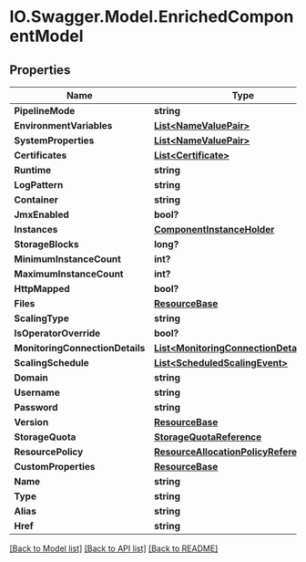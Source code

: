 # IO.Swagger.Model.EnrichedComponentModel
## Properties

Name | Type | Description | Notes
------------ | ------------- | ------------- | -------------
**PipelineMode** | **string** |  | [optional] 
**EnvironmentVariables** | [**List&lt;NameValuePair&gt;**](NameValuePair.md) |  | [optional] 
**SystemProperties** | [**List&lt;NameValuePair&gt;**](NameValuePair.md) |  | [optional] 
**Certificates** | [**List&lt;Certificate&gt;**](Certificate.md) |  | [optional] 
**Runtime** | **string** |  | [optional] 
**LogPattern** | **string** |  | [optional] 
**Container** | **string** |  | [optional] 
**JmxEnabled** | **bool?** |  | [optional] 
**Instances** | [**ComponentInstanceHolder**](ComponentInstanceHolder.md) |  | [optional] 
**StorageBlocks** | **long?** |  | [optional] 
**MinimumInstanceCount** | **int?** |  | [optional] 
**MaximumInstanceCount** | **int?** |  | [optional] 
**HttpMapped** | **bool?** |  | [optional] 
**Files** | [**ResourceBase**](ResourceBase.md) |  | [optional] 
**ScalingType** | **string** |  | [optional] 
**IsOperatorOverride** | **bool?** |  | [optional] 
**MonitoringConnectionDetails** | [**List&lt;MonitoringConnectionDetailsDTO&gt;**](MonitoringConnectionDetailsDTO.md) |  | [optional] 
**ScalingSchedule** | [**List&lt;ScheduledScalingEvent&gt;**](ScheduledScalingEvent.md) |  | [optional] 
**Domain** | **string** |  | [optional] 
**Username** | **string** |  | [optional] 
**Password** | **string** |  | [optional] 
**Version** | [**ResourceBase**](ResourceBase.md) |  | [optional] 
**StorageQuota** | [**StorageQuotaReference**](StorageQuotaReference.md) |  | [optional] 
**ResourcePolicy** | [**ResourceAllocationPolicyReference**](ResourceAllocationPolicyReference.md) |  | [optional] 
**CustomProperties** | [**ResourceBase**](ResourceBase.md) |  | [optional] 
**Name** | **string** |  | [optional] 
**Type** | **string** |  | [optional] 
**Alias** | **string** |  | [optional] 
**Href** | **string** |  | [optional] 

[[Back to Model list]](../README.md#documentation-for-models) [[Back to API list]](../README.md#documentation-for-api-endpoints) [[Back to README]](../README.md)

